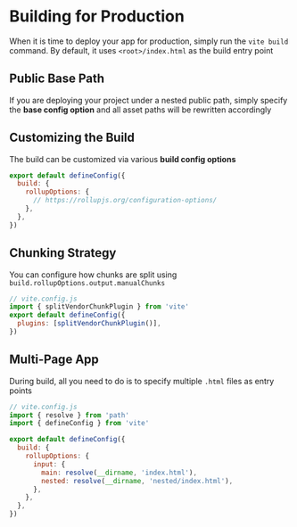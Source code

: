# Building for Production

When it is time to deploy your app for production, simply run the `vite build` command. By default, it uses `<root>/index.html` as the build entry point

## Public Base Path

If you are deploying your project under a nested public path, simply specify the **base config option** and all asset paths will be rewritten accordingly

## Customizing the Build

The build can be customized via various **build config options**

```js
export default defineConfig({
  build: {
    rollupOptions: {
      // https://rollupjs.org/configuration-options/
    },
  },
})
```

## Chunking Strategy

You can configure how chunks are split using `build.rollupOptions.output.manualChunks`

```js
// vite.config.js
import { splitVendorChunkPlugin } from 'vite'
export default defineConfig({
  plugins: [splitVendorChunkPlugin()],
})
```

## Multi-Page App

During build, all you need to do is to specify multiple `.html` files as entry points

```js
// vite.config.js
import { resolve } from 'path'
import { defineConfig } from 'vite'

export default defineConfig({
  build: {
    rollupOptions: {
      input: {
        main: resolve(__dirname, 'index.html'),
        nested: resolve(__dirname, 'nested/index.html'),
      },
    },
  },
})
```
